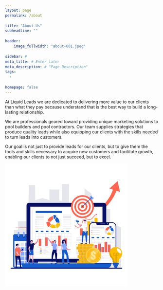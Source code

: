 ```yaml
---
layout: page
permalink: /about

title: "About Us"
subheadline: ""

header:
    image_fullwidth: "about-001.jpeg"

sidebar: #
meta_title: # Enter later
meta_description: # "Page Description"
tags:
  - 

homepage: false
---
```


At Liquid Leads we are dedicated to delivering more value to our clients than what they pay because understand that is the best way to build a long-lasting relationship.

We are professionals geared toward providing unique marketing solutions to pool builders and pool contractors. Our team supplies strategies that produce quality leads while also equipping our clients with the skills needed to turn leads into customers.

Our goal is not just to provide leads for our clients, but to give them the tools and skills necessary to acquire new customers and facilitate growth, enabling our clients to not just succeed, but to excel.

<img id="about-002"
     src="../images/about-002.jpeg"
     alt="credit card machine"
     width="80%" height="auto"
     style="position: /right"
     />